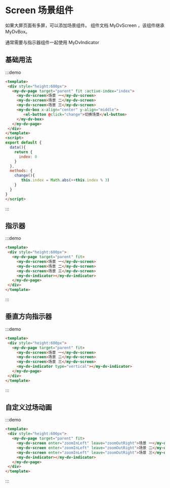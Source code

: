 # Screen 场景组件

如果大屏页面有多屏，可以添加场景组件。
组件文档 <api-link href="dv/my-dv-screen">MyDvScreen</api-link>
，该组件继承 <api-link href="dv/my-dv-box">MyDvBox</api-link>。

通常需要与指示器组件一起使用 <api-link href="dv/my-dv-indicator">MyDvIndicator</api-link>

## 基础用法
:::demo
```html
<template>
 <div style="height:600px">
   <my-dv-page target="parent" fit :active-index="index">
     <my-dv-screen>场景 一</my-dv-screen>
     <my-dv-screen>场景 二</my-dv-screen>
     <my-dv-screen>场景 三</my-dv-screen>
     <my-dv-box x-align="center" y-align="middle">
        <el-button @click="change">切换场景</el-button>
     </my-dv-box>
   </my-dv-page>
 </div>
</template>
<script>
export default {
  data(){
    return {
      index: 0
    }
  },
  methods: {
    change(){
       this.index = Math.abs(++this.index % 3)
    }
  }
}
</script>
```
:::

## 指示器

:::demo
```html
<template>
 <div style="height:600px">
   <my-dv-page target="parent" fit>
     <my-dv-screen>场景 一</my-dv-screen>
     <my-dv-screen>场景 二</my-dv-screen>
     <my-dv-screen>场景 三</my-dv-screen>
     <my-dv-indicator></my-dv-indicator>
   </my-dv-page>
 </div>
</template>
```
:::

## 垂直方向指示器
:::demo
```html
<template>
 <div style="height:600px">
   <my-dv-page target="parent" fit>
     <my-dv-screen>场景 一</my-dv-screen>
     <my-dv-screen>场景 二</my-dv-screen>
     <my-dv-screen>场景 三</my-dv-screen>
     <my-dv-indicator type="vertical"></my-dv-indicator>
   </my-dv-page>
 </div>
</template>
```
:::

## 自定义过场动画
:::demo
```html
<template>
 <div style="height:600px">
   <my-dv-page target="parent" fit>
     <my-dv-screen enter="zoomInLeft" leave="zoomOutRight">场景 一</my-dv-screen>
     <my-dv-screen enter="zoomInLeft" leave="zoomOutRight">场景 二</my-dv-screen>
     <my-dv-screen enter="zoomInLeft" leave="zoomOutRight">场景 三</my-dv-screen>
     <my-dv-indicator></my-dv-indicator>
   </my-dv-page>
 </div>
</template>
```
:::

